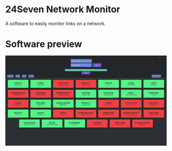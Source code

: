 # 24Seven Network Monitor
A software to easily monitor links on a network.

# Software preview
<p align="center">
  <img src="24SevenNetworkMonitor/projectPreview/cardsView1.png" title="Cards view">
</p>
